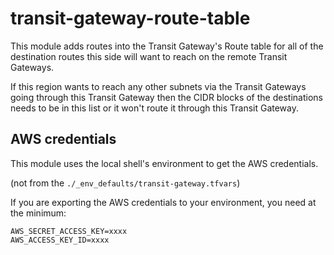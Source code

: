 transit-gateway-route-table
===========================

This module adds routes into the Transit Gateway's Route table for all of the destination routes this side will want to reach on the remote Transit Gateways.

If this region wants to reach any other subnets via the Transit Gateways going through this Transit Gateway then the CIDR blocks of the destinations needs to be in this list or it won't route it through this Transit Gateway.

## AWS credentials

This module uses the local shell's environment to get the AWS credentials. 

(not from the `./_env_defaults/transit-gateway.tfvars`)

If you are exporting the AWS credentials to your environment, you need at the minimum:

```
AWS_SECRET_ACCESS_KEY=xxxx
AWS_ACCESS_KEY_ID=xxxx
```